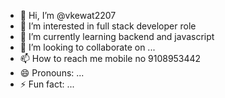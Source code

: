 - 👋 Hi, I’m @vkewat2207
- 👀 I’m interested in full stack developer role
- 🌱 I’m currently learning backend and javascript
- 💞️ I’m looking to collaborate on ...
- 📫 How to reach me mobile no 9108953442
- 😄 Pronouns: ...
- ⚡ Fun fact: ...

<!---
vkewat2207/vkewat2207 is a ✨ special ✨ repository because its `README.md` (this file) appears on your GitHub profile.
You can click the Preview link to take a look at your changes.
--->
